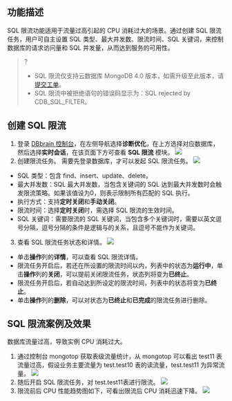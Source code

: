## 功能描述

SQL 限流功能适用于流量过高引起的 CPU 消耗过大的场景。通过创建 SQL 限流任务，用户可自主设置 SQL 类型、最大并发数、限流时间、SQL 关键词，来控制数据库的请求访问量和 SQL 并发量，从而达到服务的可用性。

> ?
>- SQL 限流仅支持云数据库 MongoDB 4.0 版本，如需升级至此版本，请 [提交工单](https://console.cloud.tencent.com/workorder/category)。
>- SQL 限流中被拒绝语句的错误码显示为：SQL rejected by CDB_SQL_FILTER。

## 创建 SQL 限流

1. 登录 [DBbrain 控制台](https://console.cloud.tencent.com/dbbrain)，在左侧导航选择**诊断优化**，在上方选择对应数据库，然后选择**实时会话**，在该页面下方可查看 **SQL 限流** 模块。
![](https://qcloudimg.tencent-cloud.cn/raw/d0e2b2fe4d926dd5ab7088b6194d46a9.png)
2. 创建限流任务。
  需要先登录数据库，才可以发起 SQL 限流任务。
  ![](https://main.qcloudimg.com/raw/c8967e89be4cf777f8a97a26b46eb107.png)
 - SQL 类型：包含 find、insert、update、delete。
 - 最大并发数：SQL 最大并发数，当包含关键词的 SQL 达到最大并发数时会触发限流策略。如果该值设为0，则表示限制所有匹配的 SQL 执行。
 - 执行方式：支持**定时关闭**和**手动关闭**。
 - 限流时间：选择**定时关闭**时，需选择 SQL 限流的生效时间。
 - SQL 关键词：需要限流的 SQL 关键词，当包含多个关键词时，需要以英文逗号分隔，逗号分隔的条件是逻辑与的关系，且逗号不能作为关键词。
3. 查看 SQL 限流任务状态和详情。
![](https://main.qcloudimg.com/raw/65bd62993ce99fb5a717e46ae9c0e76f.png)
 - 单击**操作**列的**详情**，可以查看 SQL 限流详情。
 - 限流任务开启后，若还在所设置的限流时间以内，列表中的状态为**运行中**，单击**操作**列的**关闭**，可以提前关闭限流任务，状态列将变为**已终止**。
 - 限流任务开启后，若自动达到所设定的限流时间，列表中的状态将变为**已终止**。
 - 单击**操作**列的**删除**，可以对状态为**已终止**和**已完成**的限流任务进行删除。
  
## SQL 限流案例及效果 

数据库流量过高，导致实例 CPU 消耗过大。

1. 通过控制台 mongotop 获取表级流量统计，从 mongotop 可以看出 test11 表流量过高，假设业务主要流量为 test.test10 表的读流量，test.test11 为异常流量。
![](https://qcloudimg.tencent-cloud.cn/raw/9db3e188cfa68a82587b0e9cb60593e4.png)
2. 随后开启 SQL 限流任务，对 test.test11表进行限流。
![](https://qcloudimg.tencent-cloud.cn/raw/436f2f8cdec55a80b1c6e69a6cae813a.png)
3. 限流前后 CPU 性能趋势图如下，可看出限流后 CPU 消耗迅速下降。
![](https://qcloudimg.tencent-cloud.cn/raw/09a71c2bafc01033fa701fd61148d149.png)

 
